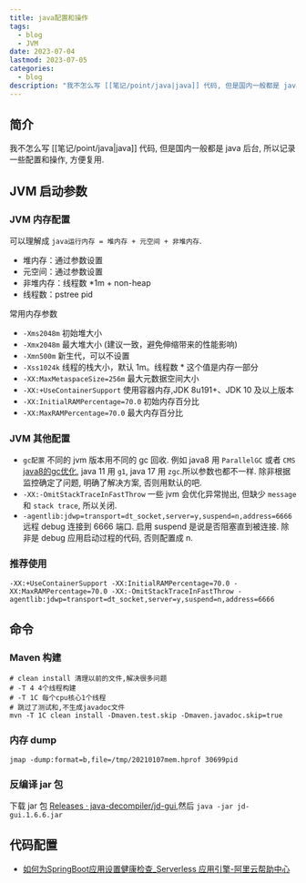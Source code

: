 ```yaml
---
title: java配置和操作
tags:
  - blog
  - JVM
date: 2023-07-04
lastmod: 2023-07-05
categories:
  - blog
description: "我不怎么写 [[笔记/point/java|java]] 代码, 但是国内一般都是 java 后台, 所以记录一些配置和操作, 方便复用."
---
```


## 简介

我不怎么写 [[笔记/point/java|java]] 代码, 但是国内一般都是 java 后台, 所以记录一些配置和操作, 方便复用.

## JVM 启动参数

### JVM 内存配置

可以理解成 `java运行内存 = 堆内存 + 元空间 + 非堆内存`.

- 堆内存：通过参数设置  
- 元空间：通过参数设置  
- 非堆内存：线程数 *1m + non-heap  
- 线程数：pstree pid

常用内存参数

- `-Xms2048m` 初始堆大小
- `-Xmx2048m` 最大堆大小 (建议一致，避免伸缩带来的性能影响)
- `-Xmn500m` 新生代，可以不设置
- `-Xss1024k` 线程的栈大小，默认 1m。线程数 * 这个值是内存一部分
- `-XX:MaxMetaspaceSize=256m` 最大元数据空间大小
- `-XX:+UseContainerSupport` 使用容器内存,JDK 8u191+、JDK 10 及以上版本
- `-XX:InitialRAMPercentage=70.0` 初始内存百分比
- `-XX:MaxRAMPercentage=70.0` 最大内存百分比

### JVM 其他配置

- `gc配置` 不同的 jvm 版本用不同的 gc 回收. 例如 java8 用 `ParallelGC` 或者 `CMS` [java8的gc优化](https://help.aliyun.com/document_detail/148851.html#section-pvl-1zi-0zl), java 11 用 ` g1 `, java 17 用 ` zgc `.所以参数也都不一样. 除非根据监控确定了问题, 明确了解决方案, 否则用默认的吧.
- `-XX:-OmitStackTraceInFastThrow` 一些 jvm 会优化异常抛出, 但缺少 `message` 和 `stack trace`, 所以关闭.
- `-agentlib:jdwp=transport=dt_socket,server=y,suspend=n,address=6666` 远程 debug 连接到 6666 端口. 启用 suspend 是说是否阻塞直到被连接. 除非是 debug 应用启动过程的代码, 否则配置成 n.

### 推荐使用

```shell
-XX:+UseContainerSupport -XX:InitialRAMPercentage=70.0 -XX:MaxRAMPercentage=70.0 -XX:-OmitStackTraceInFastThrow -agentlib:jdwp=transport=dt_socket,server=y,suspend=n,address=6666
```

## 命令

### Maven 构建

```shell
# clean install 清理以前的文件,解决很多问题
# -T 4 4个线程构建
# -T 1C 每个cpu核心1个线程
# 跳过了测试和,不生成javadoc文件
mvn -T 1C clean install -Dmaven.test.skip -Dmaven.javadoc.skip=true
```

### 内存 dump

```shell
jmap -dump:format=b,file=/tmp/20210107mem.hprof 30699pid
```

### 反编译 jar 包

下载 jar 包 [Releases · java-decompiler/jd-gui](https://github.com/java-decompiler/jd-gui/releases),然后 `java -jar jd-gui.1.6.6.jar`

## 代码配置

- [如何为SpringBoot应用设置健康检查\_Serverless 应用引擎-阿里云帮助中心](https://help.aliyun.com/document_detail/200637.html?spm=a2c4g.148851.0.0.7cdc4077HkuNCz)
